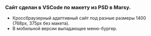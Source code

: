 ### Сайт сделан  в VSCode по макету из PSD в Marsy. ###
* Кроссбраузерный адаптивный сайт под разные размеры 1400 (768px, 375px без макета).
* В мобильной версии выпадающее меню-бургер.